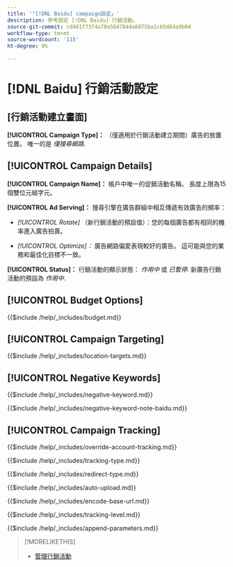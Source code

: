 ```yaml
---
title: '"[!DNL Baidu] campaign設定」'
description: 參考設定 [!DNL Baidu] 行銷活動。
source-git-commit: cd461f73f4a70a5647844a6075ba1c65d64a9b04
workflow-type: tm+mt
source-wordcount: '115'
ht-degree: 0%

---
```


# [!DNL Baidu] 行銷活動設定

## \[行銷活動建立畫面\]

**[!UICONTROL Campaign Type]：** （僅適用於行銷活動建立期間）廣告的放置位置。 唯一的是 *僅搜尋網路*.

## [!UICONTROL Campaign Details]

**[!UICONTROL Campaign Name]：** 帳戶中唯一的促銷活動名稱。 長度上限為15個雙位元組字元。

**[!UICONTROL Ad Serving]：**
搜尋引擎在廣告群組中相互傳遞有效廣告的頻率：

* *[!UICONTROL Rotate]* （新行銷活動的預設值）：您的每個廣告都有相同的機率進入廣告拍賣。

* *[!UICONTROL Optimize]：*  廣告網路偏愛表現較好的廣告。 這可能與您的業務和最佳化目標不一致。

**[!UICONTROL Status]：** 行銷活動的顯示狀態： *作用中* 或 *已暫停*. 新廣告行銷活動的預設為 *作用中*.

## [!UICONTROL Budget Options]

<!-- **[!UICONTROL Budget]:** -->

{{$include /help/_includes/budget.md}}

## [!UICONTROL Campaign Targeting]

<!-- **[!UICONTROL Location Targets]:** -->

{{$include /help/_includes/location-targets.md}}

## [!UICONTROL Negative Keywords]

<!-- **[!UICONTROL Campaign Negative Keywords]:** -->

{{$include /help/_includes/negative-keyword.md}}

<!-- Note for **[!UICONTROL Campaign Negative Keywords]:** -->

{{$include /help/_includes/negative-keyword-note-baidu.md}}

## [!UICONTROL Campaign Tracking]

<!-- **[!UICONTROL Override Account Tracking]:** -->

{{$include /help/_includes/override-account-tracking.md}}

<!-- **[!UICONTROL Tracking Type]:** -->

{{$include /help/_includes/tracking-type.md}}

<!-- **[!UICONTROL Redirect Type]:** -->

{{$include /help/_includes/redirect-type.md}}

<!-- **[!UICONTROL Auto Upload]:** -->

{{$include /help/_includes/auto-upload.md}}

<!-- **[!UICONTROL Encode Base URL]:** -->

{{$include /help/_includes/encode-base-url.md}}

<!-- **[!UICONTROL Tracking Level]:** -->

{{$include /help/_includes/tracking-level.md}}

<!-- **[!UICONTROL Append Parameters]:** -->

{{$include /help/_includes/append-parameters.md}}

>[!MORELIKETHIS]
>
>* [管理行銷活動](/help/search-social-commerce/campaign-management/campaigns/campaign-manage.md)

